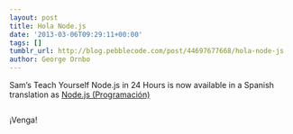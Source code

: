 ```yaml
---
layout: post
title: Hola Node.js
date: '2013-03-06T09:29:11+00:00'
tags: []
tumblr_url: http://blog.pebblecode.com/post/44697677668/hola-node-js
author: George Ornbo
---
```

<p>Sam&rsquo;s Teach Yourself Node.js in 24 Hours is now available in a Spanish translation as <a href="http://www.amazon.es/Node-js-Programacion-George-Ornbo/dp/8441533148">Node.js (Programación)</a></p>

<p><img src="http://media.tumblr.com/805a3fabc923df821d07020a53496876/tumblr_inline_mj8fk3J47n1qz4rgp.jpg" alt=""/></p>

<p>¡Venga!</p>
